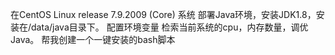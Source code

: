 在CentOS Linux release 7.9.2009 (Core) 系统
部署Java环境，安装JDK1.8，安装在/data/java目录下。
配置环境变量
检索当前系统的cpu，内存数量，调优Java。
帮我创建一个一键安装的bash脚本